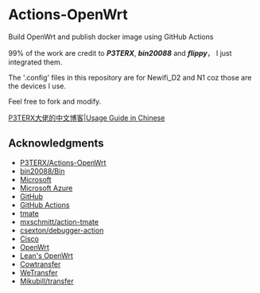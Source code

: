 # Actions-OpenWrt

Build OpenWrt and publish docker image using GitHub Actions

99% of the work are credit to ***P3TERX***, ***bin20088*** and ***flippy***， I just integrated them.

The '.config' files in this repository are for Newifi_D2 and N1 coz those are the devices I use.

Feel free to fork and modify.

[P3TERX大佬的中文博客|Usage Guide in Chinese](https://p3terx.com/archives/build-openwrt-with-github-actions.html)

## Acknowledgments

- [P3TERX/Actions-OpenWrt](https://github.com/P3TERX/Actions-OpenWrt)
- [bin20088/Bin](https://github.com/bin20088/Bin)
- [Microsoft](https://www.microsoft.com)
- [Microsoft Azure](https://azure.microsoft.com)
- [GitHub](https://github.com)
- [GitHub Actions](https://github.com/features/actions)
- [tmate](https://github.com/tmate-io/tmate)
- [mxschmitt/action-tmate](https://github.com/mxschmitt/action-tmate)
- [csexton/debugger-action](https://github.com/csexton/debugger-action)
- [Cisco](https://www.cisco.com/)
- [OpenWrt](https://github.com/openwrt/openwrt)
- [Lean's OpenWrt](https://github.com/coolsnowwolf/lede)
- [Cowtransfer](https://cowtransfer.com)
- [WeTransfer](https://wetransfer.com/)
- [Mikubill/transfer](https://github.com/Mikubill/transfer)
